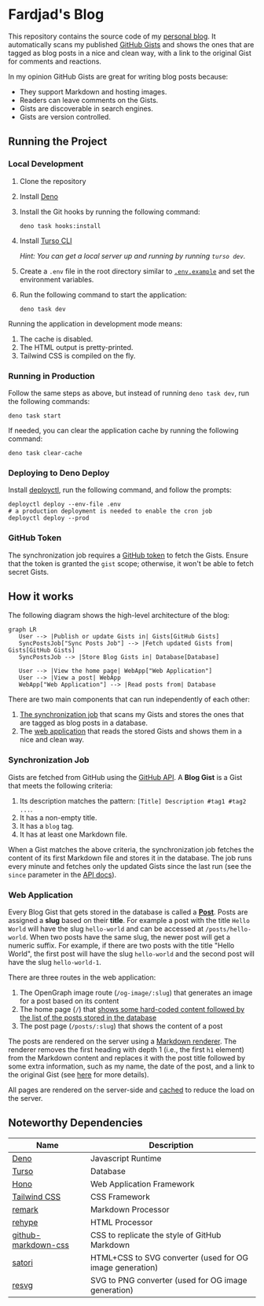 # Fardjad's Blog

This repository contains the source code of my
[personal blog](https://blog.fardjad.com). It automatically scans my published
[GitHub Gists](https://gist.github.com/fardjad) and shows the ones that are
tagged as blog posts in a nice and clean way, with a link to the original Gist
for comments and reactions.

In my opinion GitHub Gists are great for writing blog posts because:

- They support Markdown and hosting images.
- Readers can leave comments on the Gists.
- Gists are discoverable in search engines.
- Gists are version controlled.

## Running the Project

### Local Development

1. Clone the repository
2. Install [Deno](https://docs.deno.com/runtime/manual/#install-deno)
3. Install the Git hooks by running the following command:

   ```shell
   deno task hooks:install
   ```
4. Install [Turso CLI](https://docs.turso.tech/quickstart)

   _Hint: You can get a local server up and running by running `turso dev`._
5. Create a `.env` file in the root directory similar to
   [`.env.example`](./.env.example) and set the environment variables.
6. Run the following command to start the application:

   ```shell
   deno task dev
   ```

Running the application in development mode means:

1. The cache is disabled.
2. The HTML output is pretty-printed.
3. Tailwind CSS is compiled on the fly.

### Running in Production

Follow the same steps as above, but instead of running `deno task dev`, run the
following commands:

```shell
deno task start
```

If needed, you can clear the application cache by running the following command:

```shell
deno task clear-cache
```

### Deploying to Deno Deploy

Install [deployctl](https://docs.deno.com/deploy/manual/), run the following
command, and follow the prompts:

```shell
deployctl deploy --env-file .env
# a production deployment is needed to enable the cron job
deployctl deploy --prod
```

### GitHub Token

The synchronization job requires a
[GitHub token](https://github.com/settings/tokens/new) to fetch the Gists.
Ensure that the token is granted the `gist` scope; otherwise, it won't be able
to fetch secret Gists.

## How it works

The following diagram shows the high-level architecture of the blog:

```mermaid
graph LR
   User --> |Publish or update Gists in| Gists[GitHub Gists]
   SyncPostsJob["Sync Posts Job"] --> |Fetch updated Gists from| Gists[GitHub Gists]
   SyncPostsJob --> |Store Blog Gists in| Database[Database]

   User --> |View the home page| WebApp["Web Application"]
   User --> |View a post| WebApp
   WebApp["Web Application"] --> |Read posts from| Database
```

There are two main components that can run independently of each other:

1. [The synchronization job](./src/cron/) that scans my Gists and stores the
   ones that are tagged as blog posts in a database.
2. The [web application](./src/server/app.ts) that reads the stored Gists and
   shows them in a nice and clean way.

### Synchronization Job

Gists are fetched from GitHub using the
[GitHub API](https://docs.github.com/en/rest/gists/gists?apiVersion=2022-11-28#list-gists-for-the-authenticated-user).
A **Blog Gist** is a Gist that meets the following criteria:

1. Its description matches the pattern: `[Title] Description #tag1 #tag2 ...`.
2. It has a non-empty title.
3. It has a `blog` tag.
4. It has at least one Markdown file.

When a Gist matches the above criteria, the synchronization job fetches the
content of its first Markdown file and stores it in the database. The job runs
every minute and fetches only the updated Gists since the last run (see the
`since` parameter in the
[API docs](https://docs.github.com/en/rest/gists/gists?apiVersion=2022-11-28#list-gists-for-the-authenticated-user--parameters)).

### Web Application

Every Blog Gist that gets stored in the database is called a
[**Post**](./src/blog/model/post.ts). Posts are assigned a **slug** based on
their **title**. For example a post with the title `Hello World` will have the
slug `hello-world` and can be accessed at `/posts/hello-world`. When two posts
have the same slug, the newer post will get a numeric suffix. For example, if
there are two posts with the title "Hello World", the first post will have the
slug `hello-world` and the second post will have the slug `hello-world-1`.

There are three routes in the web application:

1. The OpenGraph image route (`/og-image/:slug`) that generates an image for a
   post based on its content
1. The home page (`/`) that
   [shows some hard-coded content followed by the list of the posts stored in the database](./src/server/page/home.tsx)
1. The post page (`/posts/:slug`) that shows the content of a post

The posts are rendered on the server using a
[Markdown renderer](./src/markdown/markdown-renderer.ts). The renderer removes
the first heading with depth 1 (i.e., the first `h1` element) from the Markdown
content and replaces it with the post title followed by some extra information,
such as my name, the date of the post, and a link to the original Gist (see
[here](./src/server/page/post.tsx) for more details).

All pages are rendered on the server-side and
[cached](./src/server/cache/cache.ts) to reduce the load on the server.

## Noteworthy Dependencies

| Name                                                                       | Description                                              |
| -------------------------------------------------------------------------- | -------------------------------------------------------- |
| [Deno](https://deno.com/)                                                  | Javascript Runtime                                       |
| [Turso](https://turso.tech/)                                               | Database                                                 |
| [Hono](https://hono.dev/)                                                  | Web Application Framework                                |
| [Tailwind CSS](https://tailwindcss.com/)                                   | CSS Framework                                            |
| [remark](https://github.com/remarkjs)                                      | Markdown Processor                                       |
| [rehype](https://github.com/rehypejs)                                      | HTML Processor                                           |
| [github-markdown-css](https://github.com/sindresorhus/github-markdown-css) | CSS to replicate the style of GitHub Markdown            |
| [satori](https://github.com/vercel/satori)                                 | HTML+CSS to SVG converter (used for OG image generation) |
| [resvg](https://github.com/RazrFalcon/resvg)                               | SVG to PNG converter (used for OG image generation)      |

